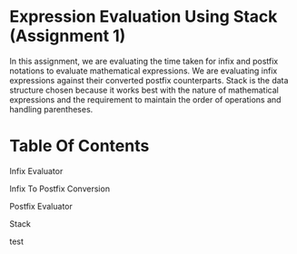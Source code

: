 # Expression Evaluation Using Stack (Assignment 1)
In this assignment, we are evaluating the time taken for infix and postfix notations to evaluate mathematical expressions. We are evaluating infix expressions against their converted postfix counterparts. 
Stack is the data structure chosen because it works best with the nature of mathematical expressions and the requirement to maintain the order of operations and handling parentheses.

# Table Of Contents
Infix Evaluator

Infix To Postfix Conversion

Postfix Evaluator

Stack

test
